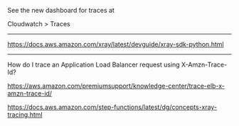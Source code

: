See the new dashboard for traces at

Cloudwatch > Traces

---

https://docs.aws.amazon.com/xray/latest/devguide/xray-sdk-python.html

---

How do I trace an Application Load Balancer request using X-Amzn-Trace-Id?

https://aws.amazon.com/premiumsupport/knowledge-center/trace-elb-x-amzn-trace-id/


https://docs.aws.amazon.com/step-functions/latest/dg/concepts-xray-tracing.html
